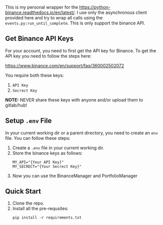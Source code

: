 This is my personal wrapper for the https://python-binance.readthedocs.io/en/latest/.
I use only the asynchronous client provided here and try to wrap all calls using the `events.py:run_until_complete`.
This is only support the binance API.

## Get Binance API Keys
For your account, you need to first get the API key for Binance. To get the API key you need to follow the steps here:

https://www.binance.com/en/support/faq/360002502072

You require both these keys:
1. `API Key`
2. `Secrect Key`

**NOTE:** NEVER share these keys with anyone and/or upload them to gitlab/hub!

## Setup `.env` File
In your current working dir or a parent directory, you need to create an `env` file. You can follow these steps:
1. Create a `.env` file in your current working dir.
2. Store the binance keys as follows:
    ```
    MY_API="{Your API Key}"
    MY_SECRECT="{Your Secrect Key}"
    ````
3. Now you can use the BinanceManager and PortfolioManager

## Quick Start
1. Clone the repo.
2. Install all the pre-requsites:
    ```
    pip install -r requirements.txt
    ```